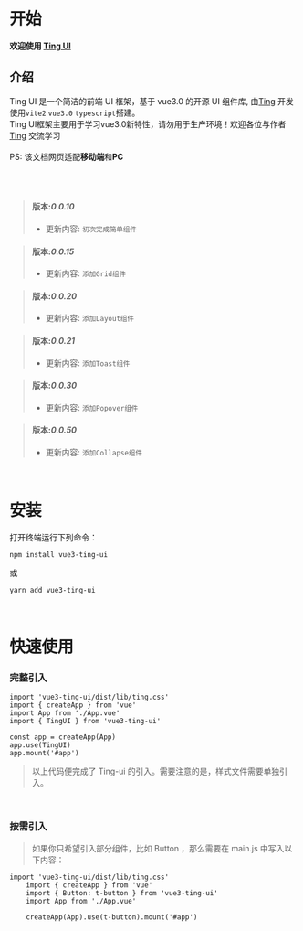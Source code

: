 # 开始


**欢迎使用 [Ting UI](https://tingcygf.gitee.io/ting-ui-vue3/#/)**


## 介绍

Ting UI 是一个简洁的前端 UI 框架，基于 vue3.0 的开源 UI 组件库, 由[Ting](https://github.com/TINGCYGF) 开发使用`vite2` `vue3.0` `typescript`搭建。<br>
Ting UI框架主要用于学习vue3.0新特性，请勿用于生产环境！欢迎各位与作者[Ting](https://github.com/TINGCYGF) 交流学习<br><br>
PS: 该文档网页适配**移动端**和**PC**

<br>
<br>


> #### 版本:**_0.0.10_**
>
> - 更新内容: `初次完成简单组件`

> #### 版本:**_0.0.15_**
>
> - 更新内容: `添加Grid组件`

> #### 版本:**_0.0.20_**
>
> - 更新内容: `添加Layout组件`

> #### 版本:**_0.0.21_**
>
> - 更新内容: `添加Toast组件`

> #### 版本:**_0.0.30_**
>
> - 更新内容: `添加Popover组件`

> #### 版本:**_0.0.50_**
>
> - 更新内容: `添加Collapse组件`

<br>

# 安装

打开终端运行下列命令：

```
npm install vue3-ting-ui
```

或

```
yarn add vue3-ting-ui
```

<br />

# 快速使用

### 完整引入

```
import 'vue3-ting-ui/dist/lib/ting.css'
import { createApp } from 'vue'
import App from './App.vue'
import { TingUI } from 'vue3-ting-ui'

const app = createApp(App)
app.use(TingUI)
app.mount('#app')
```

> 以上代码便完成了 Ting-ui 的引入。需要注意的是，样式文件需要单独引入。

<br />

### 按需引入

> 如果你只希望引入部分组件，比如 Button ，那么需要在 main.js 中写入以下内容：

```
import 'vue3-ting-ui/dist/lib/ting.css'
    import { createApp } from 'vue'
    import { Button: t-button } from 'vue3-ting-ui'
    import App from './App.vue'

    createApp(App).use(t-button).mount('#app')
```

<br />










